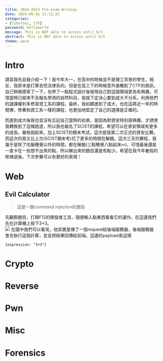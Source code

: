```yaml
---
title: 2024 AIS3 Pre-exam Writeup
date: 2024-06-01 21:11:25
categories:
- [CyberSec, CTF]
password: helloworld
message: This is NOT able to access until 6/5
abstract: This is NOT able to access until 6/5
theme: wave
---
```

# Intro
請容我先自我介紹一下！我今年大一，在高中的時候並不是理工背景的學生，相反，我原本是打算去唸法律系的。但是在高三下的時候意外接觸到了CTF的資訊，自己稍微摸索了一下，也學了一點程式設計後發現自己對這個領域更為有興趣。可惜當時已經來不及報名學測的自然科目，我就下定決心要到成大不分系，利用他們的選課權利多修習資工系的課程。最終，我如願進到了成大，也在這將近一年的時間裡，修著和資工系一樣的課程，也更加地堅定了自己的選擇是正確的。

而進到成大後我也並沒有忘記自己當時的初衷，是因為對資安特別感興趣，才誘使我轉換到了這條跑道，所以我也報名了SCIST的課程，希望可以在資安領域有更多的成長。嚴格說起來，加上SCIST的期末考試，這次是我第二次正式的資安比賽。而這次的我又比上次(SCIST期末考)花了更多的時間在解題。這次三天的賽程，我幾乎是除了吃飯睡覺以外的時間，都在解題(三點睡覺八點起床💤)，可惜最後還是一直卡在一些想不出來的點，所以解出來的題目還是有點少。希望在我今年暑假的修煉過後，下次參賽可以有更好的表現！
# Web
## Evil Calculator
> 這是一題command injection的題目

先觀察題目，打開F12的開發者工具，隨便輸入點東西看看它的運作。在這邊我們先在計算機上按下3+3。  
![](/CyberSec/CTF/2024-AIS3-Pre-exam-Writeup/image.jpg)
在圖中我們可以看見，他其實是傳了一個request給後端服務器，後端服務器會去執行這個計算，並且把結果回傳給前端。這邊的payload長這樣
```json=
{expression: "3+3"}
```  
# Crypto
# Reverse
# Pwn
# Misc
# Forensics 